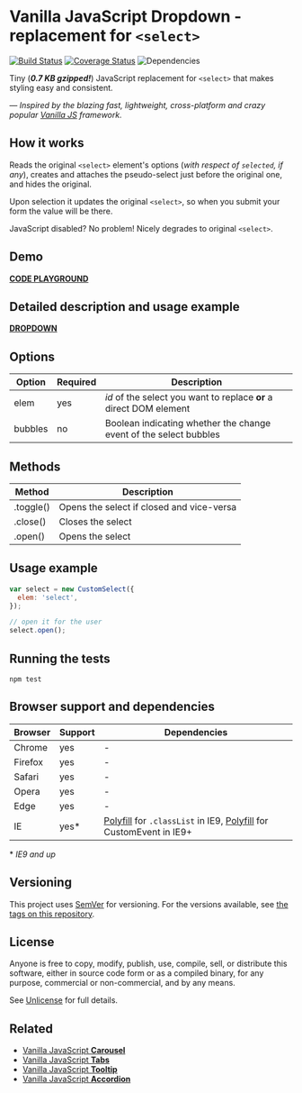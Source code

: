 # Vanilla JavaScript Dropdown - replacement for `<select>`

[![Build Status](https://travis-ci.org/zoltantothcom/vanilla-js-dropdown.svg?branch=master)](https://travis-ci.org/zoltantothcom/vanilla-js-dropdown) [![Coverage Status](https://coveralls.io/repos/github/zoltantothcom/vanilla-js-dropdown/badge.svg?branch=master)](https://coveralls.io/github/zoltantothcom/vanilla-js-dropdown?branch=master) ![Dependencies](https://img.shields.io/badge/dependencies-none-brightgreen.svg)

Tiny (_**0.7 KB gzipped!**_) JavaScript replacement for `<select>` that makes styling easy and consistent.

_— Inspired by the blazing fast, lightweight, cross-platform and crazy popular [Vanilla JS](http://vanilla-js.com/) framework._

## How it works

Reads the original `<select>` element's options (_with respect of `selected`, if any_), creates and attaches the pseudo-select just before the original one, and hides the original.

Upon selection it updates the original `<select>`, so when you submit your form the value will be there.

JavaScript disabled? No problem! Nicely degrades to original `<select>`.

## Demo

[**CODE PLAYGROUND**](https://stackblitz.com/edit/vanilla-js-dropdown)

## Detailed description and usage example

[**DROPDOWN**](http://zoltantothcom.github.io/vanilla-js-dropdown)

## Options

| Option | Required | Description                                                        |
| ------ | -------- | ------------------------------------------------------------------ |
| elem   | yes      | _id_ of the select you want to replace **or** a direct DOM element |
| bubbles   | no      | Boolean indicating whether the change event of the select bubbles |

## Methods

| Method    | Description                               |
| --------- | ----------------------------------------- |
| .toggle() | Opens the select if closed and vice-versa |
| .close()  | Closes the select                         |
| .open()   | Opens the select                          |

## Usage example

```javascript
var select = new CustomSelect({
  elem: 'select',
});

// open it for the user
select.open();
```

## Running the tests

```
npm test
```

## Browser support and dependencies

| Browser | Support | Dependencies                                                                                                                                                                                                        |
| ------- | ------- | ------------------------------------------------------------------------------------------------------------------------------------------------------------------------------------------------------------------- |
| Chrome  | yes     | -                                                                                                                                                                                                                   |
| Firefox | yes     | -                                                                                                                                                                                                                   |
| Safari  | yes     | -                                                                                                                                                                                                                   |
| Opera   | yes     | -                                                                                                                                                                                                                   |
| Edge    | yes     | -                                                                                                                                                                                                                   |
| IE      | yes\*   | [Polyfill](//cdn.jsdelivr.net/classlist/2014.01.31/classList.min.js) for `.classList` in IE9, [Polyfill](https://developer.mozilla.org/en-US/docs/Web/API/CustomEvent/CustomEvent#Polyfill) for CustomEvent in IE9+ |

\* _IE9 and up_

## Versioning

This project uses [SemVer](http://semver.org/) for versioning. For the versions available, see [the tags on this repository](https://github.com/zoltantothcom/vanilla-js-dropdown/tags).

## License

Anyone is free to copy, modify, publish, use, compile, sell, or distribute this software, either in source code form or as a compiled binary, for any purpose, commercial or non-commercial, and by any means.

See [Unlicense](http://unlicense.org) for full details.

## Related

- [Vanilla JavaScript **Carousel**](https://github.com/zoltantothcom/vanilla-js-carousel)
- [Vanilla JavaScript **Tabs**](https://github.com/zoltantothcom/vanilla-js-tabs)
- [Vanilla JavaScript **Tooltip**](https://github.com/zoltantothcom/vanilla-js-tooltip)
- [Vanilla JavaScript **Accordion**](https://github.com/zoltantothcom/vanilla-js-accordion)
